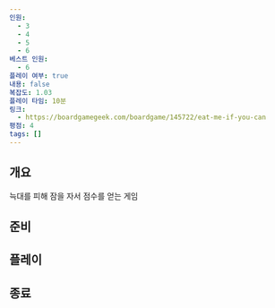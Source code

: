 ```yaml
---
인원:
  - 3
  - 4
  - 5
  - 6
베스트 인원:
  - 6
플레이 여부: true
내용: false
복잡도: 1.03
플레이 타임: 10분
링크:
  - https://boardgamegeek.com/boardgame/145722/eat-me-if-you-can
평점: 4
tags: []
---
```

## 개요
늑대를 피해 잠을 자서 점수를 얻는 게임
## 준비
## 플레이
## 종료